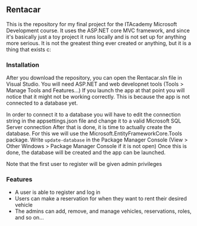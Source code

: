## Rentacar
This is the repository for my final project for the ITAcademy Microsoft Development course.
It uses the ASP.NET core MVC framework, and since it's basically just a toy project it runs locally and is not set up for anything more serious.
It is not the greatest thing ever created or anything, but it is a thing that exists c:
### Installation
After you download the repository, you can open the Rentacar.sln file in Visual Studio.
You will need ASP.NET and web developnet tools (Tools > Manage Tools and Features...)
If you launch the app at that point you will notice that it might not be working correctly.
This is because the app is not connected to a database yet.

In order to connect it to a database you will have to edit the connection string in the appsettings.json file and change it to a valid Microsoft SQL Server connection
After that is done, it is time to actually create the database. For this we will use the Microsoft.EntityFrameworkCore.Tools package.
Write `update-database` in the Package Manager Console (View > Other Windows > Package Manager Console if it is not open)
Once this is done, the database will be created and the app can be launched.

Note that the first user to register will be given admin privileges
### Features
- A user is able to register and log in
- Users can make a reservation for when they want to rent their desired vehicle
- The admins can add, remove, and manage vehicles, reservations, roles, and so on...

